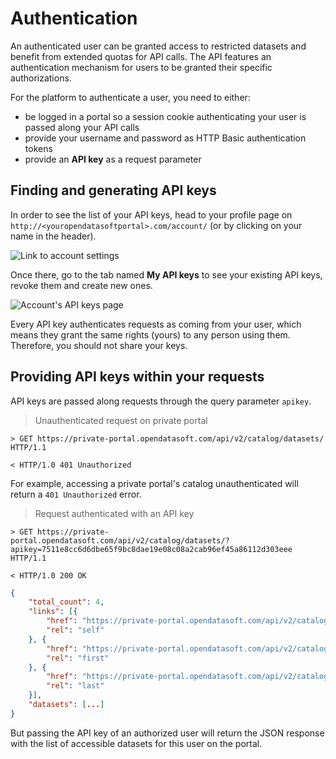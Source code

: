 # Authentication

An authenticated user can be granted access to restricted datasets and benefit from extended quotas for API calls. The API features an authentication mechanism for users to be granted their specific authorizations.

For the platform to authenticate a user, you need to either:

* be logged in a portal so a session cookie authenticating your user is passed along your API calls
* provide your username and password as HTTP Basic authentication tokens
* provide an **API key** as a request parameter

## Finding and generating API keys

In order to see the list of your API keys, head to your profile page on `http://<youropendatasoftportal>.com/account/` (or by clicking on your name in the header).

![Link to account settings](common/authentication__profile-link.png)

Once there, go to the tab named **My API keys** to see your existing API keys, revoke them and create new ones.

![Account's API keys page](common/authentication__my-api-keys.png)

<aside>
   Every API key authenticates requests as coming from your user, which means they grant the same rights (yours) to any person using them. Therefore, you should not share your keys.
</aside>

## Providing API keys within your requests

API keys are passed along requests through the query parameter `apikey`.


> Unauthenticated request on private portal

``` text
> GET https://private-portal.opendatasoft.com/api/v2/catalog/datasets/ HTTP/1.1

< HTTP/1.0 401 Unauthorized
```

For example, accessing a private portal's catalog unauthenticated will return a `401 Unauthorized` error.


> Request authenticated with an API key

``` text
> GET https://private-portal.opendatasoft.com/api/v2/catalog/datasets/?apikey=7511e8cc6d6dbe65f9bc8dae19e08c08a2cab96ef45a86112d303eee HTTP/1.1

< HTTP/1.0 200 OK
```

``` json
{
    "total_count": 4,
    "links": [{
        "href": "https://private-portal.opendatasoft.com/api/v2/catalog/datasets?start=0&include_app_metas=False&rows=10",
        "rel": "self"
    }, {
        "href": "https://private-portal.opendatasoft.com/api/v2/catalog/datasets?start=0&include_app_metas=False&rows=10",
        "rel": "first"
    }, {
        "href": "https://private-portal.opendatasoft.com/api/v2/catalog/datasets?start=0&include_app_metas=False&rows=10",
        "rel": "last"
    }],
    "datasets": [...]
}
```

 But passing the API key of an authorized user will return the JSON response with the list of accessible datasets for this user on the portal.
